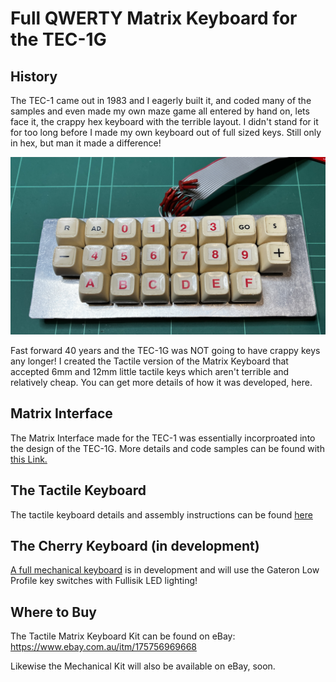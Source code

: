 # Full QWERTY Matrix Keyboard for the TEC-1G

## History
The TEC-1 came out in 1983 and I eagerly built it, and coded many of the samples and even made my own maze game all entered by hand on, lets face it, the crappy hex keyboard with the terrible layout. I didn't stand for it for too long before I made my own keyboard out of full sized keys. Still only in hex, but man it made a difference!

![](./pictures/TEC-1_Mechanical_Hex.jpg)

Fast forward 40 years and the TEC-1G was NOT going to have crappy keys any longer! I created the Tactile version of the Matrix Keyboard that accepted 6mm and 12mm little tactile keys which aren't terrible and relatively cheap. You can get more details of how it was developed, here.

## Matrix Interface
The Matrix Interface made for the TEC-1 was essentially incorproated into the design of the TEC-1G. More details and code samples can be found with [this Link.](https://github.com/MarkJelic/TEC-1_Hardware/tree/master/Z80Bus/Keyboard)

## The Tactile Keyboard
The tactile keyboard details and assembly instructions can be found [here](./Tactile/)

## The Cherry Keyboard (in development)
[A full mechanical keyboard](./Mechanical/) is in development and will use the Gateron Low Profile key switches with Fullisik LED lighting!

## Where to Buy
The Tactile Matrix Keyboard Kit can be found on eBay:  https://www.ebay.com.au/itm/175756969668

Likewise the Mechanical Kit will also be available on eBay, soon.
